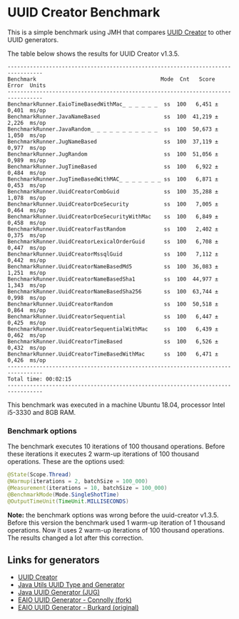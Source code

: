 # UUID Creator Benchmark

This is a simple benchmark using JMH that compares [UUID Creator](https://github.com/f4b6a3/uuid-creator) to other UUID generators.

The table below shows the results for UUID Creator v1.3.5.

```text
---------------------------------------------------------------------------------
Benchmark                                       Mode  Cnt   Score   Error  Units
---------------------------------------------------------------------------------
BenchmarkRunner.EaioTimeBasedWithMac_ _ _ _ _ _  ss  100   6,451 ± 0,401  ms/op
BenchmarkRunner.JavaNameBased                    ss  100  41,219 ± 2,226  ms/op
BenchmarkRunner.JavaRandom_ _ _ _ _ _ _ _ _ _ _  ss  100  50,673 ± 1,050  ms/op
BenchmarkRunner.JugNameBased                     ss  100  37,119 ± 0,977  ms/op
BenchmarkRunner.JugRandom                        ss  100  51,056 ± 0,989  ms/op
BenchmarkRunner.JugTimeBased                     ss  100   6,922 ± 0,484  ms/op
BenchmarkRunner.JugTimeBasedWithMAC_ _ _ _ _ _ _ ss  100   6,871 ± 0,453  ms/op
BenchmarkRunner.UuidCreatorCombGuid              ss  100  35,288 ± 1,078  ms/op
BenchmarkRunner.UuidCreatorDceSecurity           ss  100   7,005 ± 0,464  ms/op
BenchmarkRunner.UuidCreatorDceSecurityWithMac    ss  100   6,849 ± 0,458  ms/op
BenchmarkRunner.UuidCreatorFastRandom            ss  100   2,402 ± 0,375  ms/op
BenchmarkRunner.UuidCreatorLexicalOrderGuid      ss  100   6,708 ± 0,447  ms/op
BenchmarkRunner.UuidCreatorMssqlGuid             ss  100   7,112 ± 0,442  ms/op
BenchmarkRunner.UuidCreatorNameBasedMd5          ss  100  36,083 ± 1,251  ms/op
BenchmarkRunner.UuidCreatorNameBasedSha1         ss  100  44,977 ± 1,343  ms/op
BenchmarkRunner.UuidCreatorNameBasedSha256       ss  100  63,744 ± 0,998  ms/op
BenchmarkRunner.UuidCreatorRandom                ss  100  50,518 ± 0,864  ms/op
BenchmarkRunner.UuidCreatorSequential            ss  100   6,447 ± 0,425  ms/op
BenchmarkRunner.UuidCreatorSequentialWithMac     ss  100   6,439 ± 0,462  ms/op
BenchmarkRunner.UuidCreatorTimeBased             ss  100   6,526 ± 0,432  ms/op
BenchmarkRunner.UuidCreatorTimeBasedWithMac      ss  100   6,471 ± 0,426  ms/op
---------------------------------------------------------------------------------
Total time: 00:02:15
---------------------------------------------------------------------------------
```

This benchmark was executed in a machine Ubuntu 18.04, processor Intel i5-3330 and 8GB RAM.

### Benchmark options

The benchmark executes 10 iterations of 100 thousand operations. Before these iterations it executes 2 warm-up iterations of 100 thousand operations. These are the options used:

```java
@State(Scope.Thread)
@Warmup(iterations = 2, batchSize = 100_000)
@Measurement(iterations = 10, batchSize = 100_000)
@BenchmarkMode(Mode.SingleShotTime)
@OutputTimeUnit(TimeUnit.MILLISECONDS)
```

**Note:** the benchmark options was wrong before the uuid-creator v1.3.5. Before this version the benchmark used 1 warm-up iteration of 1 thousand operations. Now it uses 2 warm-up iterations of 100 thousand operations. The results changed a lot after this correction.

Links for generators
-------------------------------------------
* [UUID Creator](https://github.com/f4b6a3/uuid-creator)
* [Java Utils UUID Type and Generator](https://docs.oracle.com/javase/7/docs/api/java/util/UUID.html)
* [Java UUID Generator (JUG)](https://github.com/cowtowncoder/java-uuid-generator)
* [EAIO UUID Generator - Connolly (fork)](http://stephenc.github.io/eaio-uuid/)
* [EAIO UUID Generator - Burkard (original)](https://johannburkard.de/software/uuid/)

